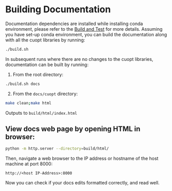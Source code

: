 # Building Documentation

Documentation dependencies are installed while installing conda environment, please refer to the [Build and Test](../../CONTRIBUTING.md#building-with-a-conda-environment) for more details. Assuming you have set-up conda environment, you can build the documentation along with all the cuopt libraries by running:

```bash
./build.sh 
```

In subsequent runs where there are no changes to the cuopt libraries, documentation can be built by running:

1. From the root directory:
```bash
./build.sh docs
```

2. From the `docs/cuopt` directory:
```bash
make clean;make html
```

Outputs to `build/html/index.html`

## View docs web page by opening HTML in browser:

```bash
python -m http.server --directory=build/html/
```
Then, navigate a web browser to the IP address or hostname of the host machine at port 8000:

```
http://<host IP-Address>:8000
```
Now you can check if your docs edits formatted correctly, and read well.
